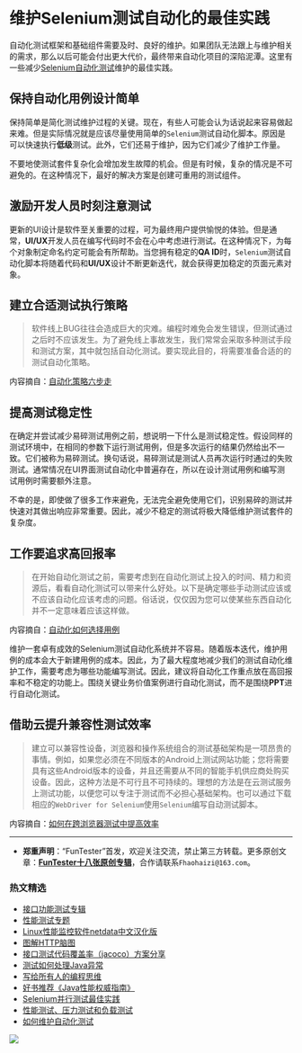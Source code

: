# 维护Selenium测试自动化的最佳实践



自动化测试框架和基础组件需要及时、良好的维护。如果团队无法跟上与维护相关的需求，那么以后可能会付出更大代价，最终带来自动化项目的深陷泥潭。这里有一些减少[Selenium自动化测试](https://mp.weixin.qq.com/mp/appmsgalbum?action=getalbum&album_id=1319034944479510528&__biz=MzU4MTE2NDEyMQ==#wechat_redirect)维护的最佳实践。


## 保持自动化用例设计简单

保持简单是简化测试维护过程的关键。现在，有些人可能会认为话说起来容易做起来难。但是实际情况就是应该尽量使用简单的`Selenium`测试自动化脚本。原因是可以快速执行**低级**测试。此外，它们还易于维护，因为它们减少了维护工作量。

不要地使测试套件复杂化会增加发生故障的机会。但是有时候，复杂的情况是不可避免的。在这种情况下，最好的解决方案是创建可重用的测试组件。

## 激励开发人员时刻注意测试

更新的UI设计是软件至关重要的过程，可为最终用户提供愉悦的体验。但是通常，**UI/UX**开发人员在编写代码时不会在心中考虑进行测试。在这种情况下，为每个对象制定命名约定可能会有所帮助。当您拥有稳定的**QA ID**时，`Selenium`测试自动化脚本将随着代码和**UI/UX**设计不断更新迭代，就会获得更加稳定的页面元素对象。

## 建立合适测试执行策略

> 软件线上BUG往往会造成巨大的灾难。编程时难免会发生错误，但测试通过之后时不应该发生。为了避免线上事故发生，我们常常会采取多种测试手段和测试方案，其中就包括自动化测试。要实现此目的，将需要准备合适的的测试自动化策略。

内容摘自：[自动化策略六步走](https://mp.weixin.qq.com/s/He69k8iCKhTKD1j-yV6M5g)

## 提高测试稳定性

在确定并尝试减少易碎测试用例之前，想说明一下什么是测试稳定性。假设同样的测试环境中，在相同的参数下运行测试用例，但是多次运行的结果仍然给出不一致。它们被称为易碎测试。换句话说，易碎测试是测试人员再次运行时通过的失败测试。通常情况在UI界面测试自动化中普遍存在，所以在设计测试用例和编写测试用例时需要额外注意。

不幸的是，即使做了很多工作来避免，无法完全避免使用它们，识别易碎的测试并快速对其做出响应非常重要。因此，减少不稳定的测试将极大降低维护测试套件的复杂度。

## 工作要追求高回报率

> 在开始自动化测试之前，需要考虑到在自动化测试上投入的时间、精力和资源后，看看自动化测试可以带来什么好处。以下是确定哪些手动测试应该或不应该自动化应该考虑的问题。俗话说，仅仅因为您可以使某些东西自动化并不一定意味着应该这样做。

内容摘自：[自动化如何选择用例](https://mp.weixin.qq.com/s/1hH5YIle4YQimJr4iGSWlA)

维护一套卓有成效的Selenium测试自动化系统并不容易。随着版本迭代，维护用例的成本会大于新建用例的成本。因此，为了最大程度地减少我们的测试自动化维护工作，需要考虑为哪些功能编写测试。因此，建议将自动化工作重点放在高回报率和不稳定的功能上。围绕关键业务价值案例进行自动化测试，而不是围绕**PPT**进行自动化测试。


## 借助云提升兼容性测试效率

> 建立可以兼容性设备，浏览器和操作系统组合的测试基础架构是一项昂贵的事情。例如，如果您必须在不同版本的Android上测试网站功能；您将需要具有这些Android版本的设备，并且还需要从不同的智能手机供应商处购买设备。因此，这种方法是不可行且不可持续的。理想的方法是在云测试服务上测试功能，以便您可以专注于测试而不必担心基础架构。也可以通过下载相应的`WebDriver for Selenium`使用`Selenium`编写自动测试脚本。

内容摘自：[如何在跨浏览器测试中提高效率](https://mp.weixin.qq.com/s/MB_Wv7yQ6i9BztAZtL4grA)

---
* **郑重声明**：“FunTester”首发，欢迎关注交流，禁止第三方转载。更多原创文章：**[FunTester十八张原创专辑](https://mp.weixin.qq.com/s/Le-tpC79pIpacHXGOkkYWw)**，合作请联系`Fhaohaizi@163.com`。

### 热文精选

- [接口功能测试专辑](https://mp.weixin.qq.com/mp/appmsgalbum?action=getalbum&album_id=1321895538945638401&__biz=MzU4MTE2NDEyMQ==#wechat_redirect)
- [性能测试专题](https://mp.weixin.qq.com/mp/appmsgalbum?action=getalbum&album_id=1319027448301961218&__biz=MzU4MTE2NDEyMQ==#wechat_redirect)
- [Linux性能监控软件netdata中文汉化版](https://mp.weixin.qq.com/s/fdXtK-5WwKnxjLZdyg6-nA)
- [图解HTTP脑图](https://mp.weixin.qq.com/s/100Vm8FVEuXs0x6rDGTipw)
- [接口测试代码覆盖率（jacoco）方案分享](https://mp.weixin.qq.com/s/D73Sq6NLjeRKN8aCpGLOjQ)
- [测试如何处理Java异常](https://mp.weixin.qq.com/s/H00GWiATOD8QHJu3UewrBw)
- [写给所有人的编程思维](https://mp.weixin.qq.com/s/Oj33UCnYfbUgzsBzEm2GPQ)
- [好书推荐《Java性能权威指南》](https://mp.weixin.qq.com/s/YWd5Yx6n7887g1lMLTcsWQ)
- [Selenium并行测试最佳实践](https://mp.weixin.qq.com/s/-RsQZaT5pH8DHPvm0L8Hjw)
- [性能测试、压力测试和负载测试](https://mp.weixin.qq.com/s/g26lpd7d7EtpN7pkiqkkjg)
- [如何维护自动化测试](https://mp.weixin.qq.com/s/4eh4AN_MiatMSkoCMtY3UA)

![](https://mmbiz.qpic.cn/mmbiz_jpg/13eN86FKXzCxr0Sa2MXpNKicZE024zJm73r4hrjticMMYViagtaSXxwsyhmRmOrdXPXfS5zB2ILHtaqNSoWGRwa8Q/640?wx_fmt=jpeg&tp=webp&wxfrom=5&wx_lazy=1&wx_co=1)
